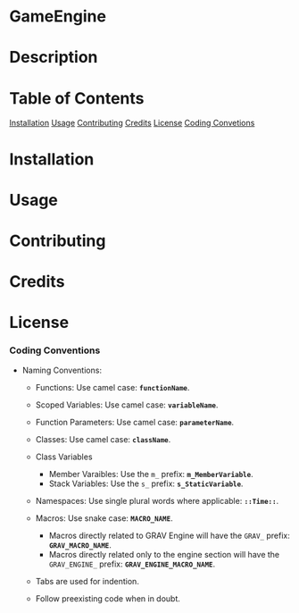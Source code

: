 # GameEngine
# Description
# Table of Contents
[Installation](https://github.com/Ajblast/GameEngine#installation)
[Usage](https://github.com/Ajblast/GameEngine#usage)
[Contributing](https://github.com/Ajblast/GameEngine#contributing)
[Credits](https://github.com/Ajblast/GameEngine#credits)
[License](https://github.com/Ajblast/GameEngine#license)
[Coding Convetions](https://github.com/Ajblast/GameEngine#coding-conventions)
# Installation
# Usage
# Contributing
# Credits
# License

### Coding Conventions

- Naming Conventions:
	- Functions: Use camel case: **`functionName`**.
	- Scoped Variables: Use camel case: **`variableName`**.
	- Function Parameters: Use camel case: **`parameterName`**.
	
	- Classes: Use camel case: **`className`**.
	- Class Variables
		- Member Varaibles: Use the `m_` prefix: **`m_MemberVariable`**.
		- Stack Variables: Use the `s_` prefix: **`s_StaticVariable`**.

	- Namespaces: Use single plural words where applicable: **`::Time::`**.

	- Macros: Use snake case: **`MACRO_NAME`**.
		- Macros directly related to GRAV Engine will have the `GRAV_` prefix: **`GRAV_MACRO_NAME`**.
		- Macros directly related only to the engine section will have the `GRAV_ENGINE_` prefix: **`GRAV_ENGINE_MACRO_NAME`**.

	- Tabs are used for indention.

	- Follow preexisting code when in doubt.
